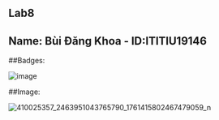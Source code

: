 ## Lab8
## Name: Bùi Đăng Khoa - ID:ITITIU19146
##Badges:

![image](https://github.com/buidangkhoa252001/Lab8/assets/69308123/98f62f57-175b-4b64-ab80-ac288d933cf4)

##Image:

![410025357_2463951043765790_1761415802467479059_n](https://github.com/buidangkhoa252001/Lab8/assets/69308123/5b091b8e-07c7-46ff-9675-6115b147a148)


